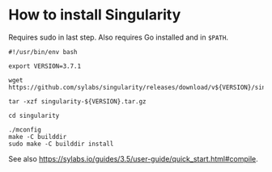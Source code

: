

# How to install Singularity

Requires sudo in last step.
Also requires Go installed and in `$PATH`.

```
#!/usr/bin/env bash

export VERSION=3.7.1

wget https://github.com/sylabs/singularity/releases/download/v${VERSION}/singularity-${VERSION}.tar.gz

tar -xzf singularity-${VERSION}.tar.gz

cd singularity

./mconfig
make -C builddir
sudo make -C builddir install
```

See also https://sylabs.io/guides/3.5/user-guide/quick_start.html#compile.
